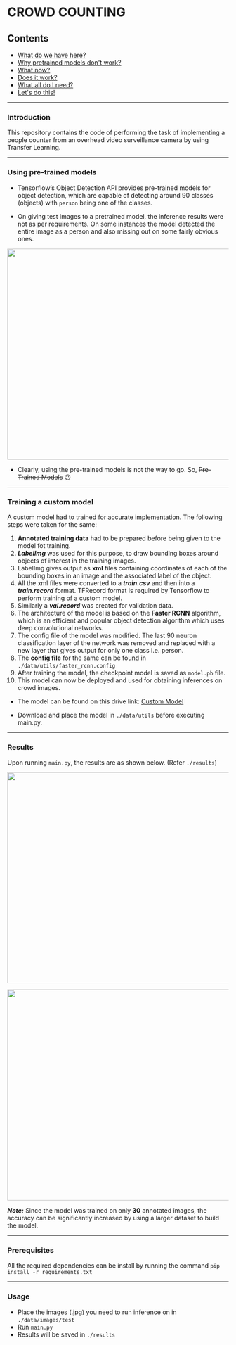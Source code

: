 # CROWD COUNTING

## Contents

- [What do we have here?](#introduction)
- [Why pretrained models don't work?](#using-pre-trained-models)
- [What now?](#training-a-custom-model)
- [Does it work?](#results)
- [What all do I need?](#prerequisites)
- [Let's do this!](#usage)

***

### Introduction

This repository contains the code of performing the task of implementing a people counter from an overhead video surveillance camera by using Transfer Learning.
***

### Using pre-trained models

- Tensorflow’s Object Detection API provides pre-trained models for object detection, which are capable of detecting around 90 classes (objects) with `person` being one of the classes.

- On giving test images to a pretrained model, the inference results were not as per requirements. On some instances the model detected the entire image as a person and also missing out on some fairly obvious ones.

<p align="center">
  <img src="https://github.com/darpan-jain/crowd-counter/blob/master/pretrained-results/result1.png" width="640px" height="480px"/></p>

- Clearly, using the pre-trained models is not the way to go. So, ~~Pre-Trained Models~~ :confused:
***

### Training a custom model

A custom model had to trained for accurate implementation. The following steps were taken for the same:

1. **Annotated training data** had to be prepared before being given to the model fot training.
1. ***LabelImg*** was used for this purpose, to draw bounding boxes around objects of interest in the training images.
1. LabelImg gives output as **xml** files containing coordinates of each of the bounding boxes in an image and the associated label of the object.
1. All the xml files were converted to a ***train.csv*** and then into a ***train.record*** format. TFRecord format is required by Tensorflow to perform training of a custom model.
1. Similarly a ***val.record*** was created for validation data.
1. The architecture of the model is based on the **Faster RCNN** algorithm, which is an efficient and popular object detection algorithm which uses deep convolutional networks.
1. The config file of the model was modified. The last 90 neuron classification layer of the network was removed and replaced with a new layer that gives output for only one class i.e. person.
1. The **config file** for the same can be found in `./data/utils/faster_rcnn.config`
1. After training the model, the checkpoint model is saved as `model.pb` file.
1. This model can now be deployed and used for obtaining inferences on crowd images.

- The model can be found on this drive link: ​[Custom Model](https://drive.google.com/open?id=1IBgEyaASf10KUFTCbky9mtruUpyoqDWR)

- Download and place the model in `./data/utils` before executing main.py.
***

### Results
Upon running `main.py`, the results are as shown below. (Refer `./results`)

<p align="center">
  <img src="https://github.com/darpan-jain/crowd-counter/blob/master/results/result0003.jpg" width="640px" height="480px"/></p>
  
<p align="center">
  <img src="https://github.com/darpan-jain/crowd-counting-using-tensorflow/blob/master/results/result0007.jpg" width="640px" height="480px"/></p>

***Note:*** Since the model was trained on only **30** annotated images, the accuracy can be significantly increased by using a larger dataset to build the model.
***


### Prerequisites
All the required dependencies can be install by running the command `pip install -r requirements.txt`
***

### Usage

- Place the images (.jpg) you need to run inference on in `./data/images/test`
- Run `main.py`
- Results will be saved in `./results`
